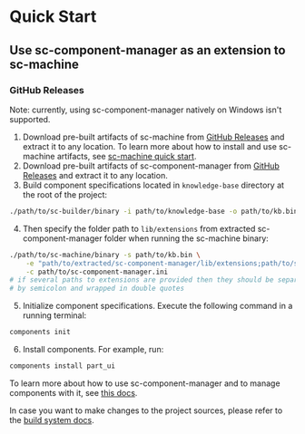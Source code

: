 # Quick Start

## Use sc-component-manager as an extension to sc-machine

### GitHub Releases

Note: currently, using sc-component-manager natively on Windows isn't supported.

1. Download pre-built artifacts of sc-machine from [GitHub Releases](https://github.com/ostis-ai/sc-machine/releases) and extract it to any location.
  To learn more about how to install and use sc-machine artifacts, see [sc-machine quick start](https://ostis-ai.github.io/sc-machine/quick_start/).
2. Download pre-built artifacts of sc-component-manager from [GitHub Releases](https://github.com/ostis-ai/sc-component-manager/releases) and extract it to any location.
3. Build component specifications located in `knowledge-base` directory at the root of the project:
  ```sh
  ./path/to/sc-builder/binary -i path/to/knowledge-base -o path/to/kb.bin --clear
  ```
4. Then specify the folder path to `lib/extensions` from extracted sc-component-manager folder when running the sc-machine binary:
  ```sh
  ./path/to/sc-machine/binary -s path/to/kb.bin \
      -e "path/to/extracted/sc-component-manager/lib/extensions;path/to/sc-machine/lib/extensions" \
      -c path/to/sc-component-manager.ini
  # if several paths to extensions are provided then they should be separated 
  # by semicolon and wrapped in double quotes
  ```
5. Initialize component specifications. Execute the following command in a running terminal:
  ```sh
  components init
  ```
6. Install components. For example, run:
  ```sh
  components install part_ui
  ```

To learn more about how to use sc-component-manager and to manage components with it, see [this docs](usage/usage.md).

In case you want to make changes to the project sources, please refer to the [build system docs](build/build_system.md).
